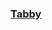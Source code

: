 ### [Tabby](https://github.com/TabbyML/tabby)

[^1]: [Step 1 - Installation - Windows](https://tabby.tabbyml.com/docs/quick-start/installation/windows/)